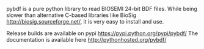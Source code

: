  
pybdf is a pure python library to read BIOSEMI 24-bit BDF files.
While being slower than alternative C-based libraries like
BioSig <http://biosig.sourceforge.net/>, it is very easy to install
and use.

Release builds are available on pypi <https://pypi.python.org/pypi/pybdf/>
The documentation is available here <http://pythonhosted.org/pybdf/> 